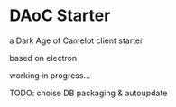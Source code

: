 # DAoC Starter
a Dark Age of Camelot client starter

based on electron

working in progress...

TODO:
  choise DB
  packaging & autoupdate
  
